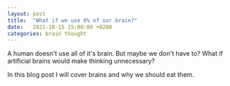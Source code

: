 ```yaml
---
layout: post
title:  "What if we use 0% of our brain?"
date:   2021-10-15 15:08:00 +0200
categories: brain thought
---
```

A human doesn't use all of it's brain. But maybe we don't have to? What if artificial brains would make thinking unnecessary?

In this blog post I will cover brains and why we should eat them.
